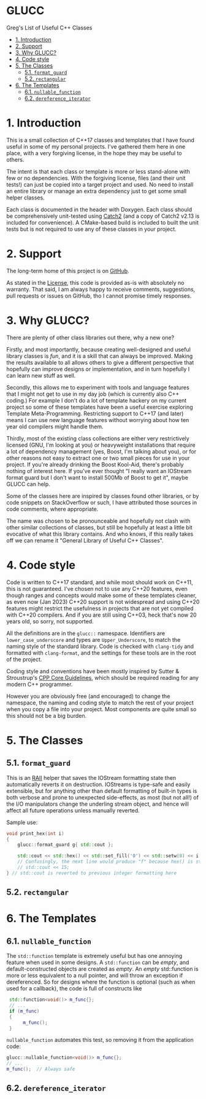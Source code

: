 # GLUCC <!-- omit from toc -->
Greg's List of Useful C++ Classes

- [1. Introduction](#1-introduction)
- [2. Support](#2-support)
- [3. Why GLUCC?](#3-why-glucc)
- [4. Code style](#4-code-style)
- [5. The Classes](#5-the-classes)
  - [5.1. `format_guard`](#51-format_guard)
  - [5.2. `rectangular`](#52-rectangular)
- [6. The Templates](#6-the-templates)
  - [6.1. `nullable_function`](#61-nullable_function)
  - [6.2. `dereference_iterator`](#62-dereference_iterator)

# 1. Introduction

This is a small collection of C++17 classes and templates that I have found
useful in some of my personal projects.   I've gathered them here in one place,
with a very forgiving license, in the hope they may be useful to others.

The intent is that each class or template is more or less stand-alone with few
or no dependencies.  With the forgiving license, files (and their unit tests!)
can just be copied into a target project and used.  No need to install an entire
library or manage an extra dependency just to get some small helper classes.

Each class is documented in the header with Doxygen.  Each class should be
comprehensively unit-tested using [Catch2](https://github.com/catchorg/Catch2)
(and a copy of Catch2 v2.13 is included for convenience).  A CMake-based build
is included to built the unit tests but is not required to use any of these
classes in your project.

# 2. Support

The long-term home of this project is on [GitHub](https://github.com/gnbond/GLUCC).

As stated in the [License](LICENSE), this code is provided as-is with absolutely
no warranty.  That said, I am always happy to receive comments, suggestions,
pull requests or issues on GitHub, tho I cannot promise timely responses.

# 3. Why GLUCC?

There are plenty of other class libraries out there, why a new one?

Firstly, and most importantly, because creating well-designed and useful library
classes is _fun_, and it is a skill that can always be improved.  Making the
results available to all allows others to give a different perspective that
hopefully can improve designs or implementation, and in turn hopefully I can
learn new stuff as well.

Secondly, this allows me to experiment with tools and language features that I
might not get to use in my day job (which is currently also C++ coding.)  For
example I don't do a lot of template hackery on my current project so some of
these templates have been a useful exercise exploring Template Meta-Programming.
Restricting support to C++17 (and later) means I can use new language features
without worrying about how ten year old compilers might handle them.

Thirdly, most of the existing class collections are either very restrictively
licensed (GNU, I'm looking at you) or heavyweight installations that require a
lot of dependency management (yes, Boost, I'm talking about you), or for other
reasons not easy to extract one or two small pieces for use in your project. If
you're already drinking the Boost Kool-Aid, there's probably nothing of interest
here.  If you've ever thought "I really want an IOStream format guard but I
don't want to install 500Mb of Boost to get it", maybe GLUCC can help.

Some of the classes here are inspired by classes found other libraries, or by
code snippets on StackOverflow or such, I have attributed those sources in code
comments, where appropriate.

The name was chosen to be pronounceable and hopefully not clash with other
similar collections of classes, but still be hopefully at least a little bit
evocative of what this library contains.  And who knows, if this really takes
off we can rename it "General Library of Useful C++ Classes".

# 4. Code style

Code is written to C++17 standard, and while most should work on C++11, this is
not guaranteed.  I've chosen not to use any C++20 features, even though ranges
and concepts would make some of these templates cleaner, as even now (Jan 2023)
C++20 support is not widespread and using C++20 features might restrict the
usefulness in projects that are not yet compiled with C++20 compilers.  And if
you are still using C++03, heck that's now 20 years old, so sorry, not
supported.

All the definitions are in the `glucc::` namespace.  Identifiers are
`lower_case_underscore` and types are `Upper_Underscore`, to match the naming
style of the standard library. Code is checked with `clang-tidy` and formatted
with `clang-format`, and the settings for these tools are in the root of the
project.  

Coding style and conventions have been mostly inspired by Sutter & Stroustrup's
[CPP Core
Guidelines](https://isocpp.github.io/CppCoreGuidelines/CppCoreGuidelines), which
should be required reading for any modern C++ programmer.

However you are obviously free (and encouraged) to change the namespace, the
naming and coding style to match the rest of your project when you copy a file
into your project.  Most components are quite small so this should not be a big
burden.

# 5. The Classes

## 5.1. `format_guard`

This is an
[RAII](https://isocpp.github.io/CppCoreGuidelines/CppCoreGuidelines#Rr-raii)
helper that saves the IOStream formatting state then automatically reverts it on
destruction.  IOStreams is type-safe and easily extensible, but for anything
other than default formatting of built-in types is both verbose and prone to
unexpected side-effects, as most (but not all!) of the I/O manipulators change
the underling stream object, and hence will affect all future operations unless
manually reverted.  

Sample use:
```C++
void print_hex(int i)
{
    glucc::format_guard g{ std::cout };

    std::cout << std::hex() << std::set_fill('0') << std::setw(8) << i;
    // Confusingly, the next line would produce "f" because hex() is sticky but setw() is not!
    // std::cout << 15;
} // std::cout is reverted to previous integer formatting here
```

## 5.2. `rectangular`

# 6. The Templates

## 6.1. `nullable_function`

The `std::function` template is extremely useful but has one annoying feature
when used in some designs.  A `std::function` can be _empty_, and
default-constructed objects are created as _empty_.  An _empty_ std::function is
more or less equivalent to a null pointer, and will throw an exception if
dereferenced.  So for designs where the function is optional (such as when used
for a callback), the code is full of constructs like
```C++
 std::function<void()> m_func{};
 // ...
 if (m_func)
 {
      m_func();
 }
```
`nullable_function` automates this test, so removing it from the application code:
```C++
glucc::nullable_function<void()> m_func{};
// ...
m_func();  // Always safe
```


## 6.2. `dereference_iterator`

